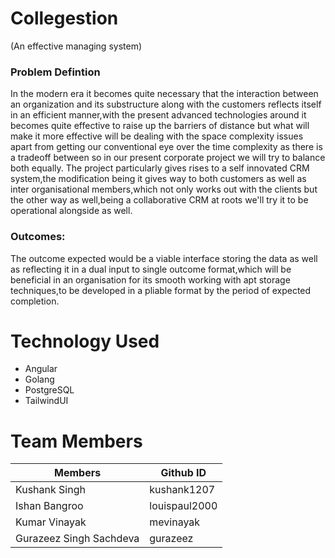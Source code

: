 # Collegestion
(An effective managing system) 
### Problem Defintion
In the modern era it becomes quite necessary that the interaction between an organization and its substructure along with the customers reflects itself in an efficient manner,with the present advanced technologies around it becomes quite effective to raise up the barriers of distance but what will make it more effective will be dealing with the space complexity issues apart from getting our conventional eye over the time complexity as there is a tradeoff between so in our present corporate project we will try to balance both equally.
The project particularly gives rises to a self innovated CRM system,the modification being it gives way to both customers as well as inter organisational members,which not only works out with the clients but the other way as well,being a collaborative CRM at roots we'll try it to be operational alongside as well. 

### Outcomes:
The outcome expected would be a viable interface storing the data as well as reflecting it in a dual input to single outcome format,which will be beneficial in an organisation for its smooth working with apt storage techniques,to be developed in a pliable format by the period of expected completion.




# Technology Used
* Angular
* Golang
* PostgreSQL
* TailwindUI

# Team Members
| Members      | Github ID |
| ----------- | ----------- |
| Kushank Singh      | kushank1207       |
| Ishan Bangroo   | louispaul2000        |
| Kumar Vinayak   | mevinayak        |
| Gurazeez Singh Sachdeva  | gurazeez       |
